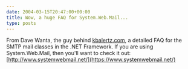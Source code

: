 ```yaml
---
date: 2004-03-15T20:47:00+00:00
title: Wow, a huge FAQ for System.Web.Mail...
type: posts
---
```

From Dave Wanta, the guy behind [kbalertz.com](https://www.kbalertz.com/), a detailed FAQ for the SMTP mail classes in the .NET Framework. If you are using System.Web.Mail, then you'll want to check it out: [http://www.systemwebmail.net/](https://www.systemwebmail.net/)
